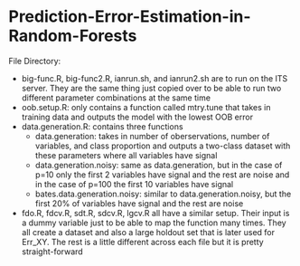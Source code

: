 # Prediction-Error-Estimation-in-Random-Forests

File Directory:
- big-func.R, big-func2.R, ianrun.sh, and ianrun2.sh are to run on the ITS server. They are the same thing just copied over to be able to run two different parameter combinations at the same time
- oob.setup.R: only contains a function called mtry.tune that takes in training data and outputs the model with the lowest OOB error
- data.generation.R: contains three functions
  - data.generation: takes in number of oberservations, number of variables, and class proportion and outputs a two-class dataset with these parameters where all variables have signal
  - data.generation.noisy: same as data.generation, but in the case of p=10 only the first 2 variables have signal and the rest are noise and in the case of p=100 the first 10 variables have signal
  - bates.data.generation.noisy: similar to data.generation.noisy, but the first 20% of variables have signal and the rest are noise
- fdo.R, fdcv.R, sdt.R, sdcv.R, lgcv.R all have a similar setup. Their input is a dummy variable just to be able to map the function many times. They all create a dataset and also a large holdout set that is later used for Err_XY. The rest is a little different across each file but it is pretty straight-forward
